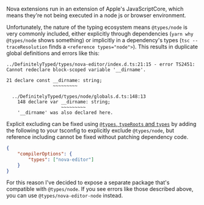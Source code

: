 Nova extensions run in an extension of Apple's JavaScriptCore, which means
they're not being executed in a node js or browser environment.

Unfortunately, the nature of the typing ecosystem means `@types/node` is very
commonly included, either explicitly through dependencies (`yarn why @types/node`
shows something) or implicitly in a dependency's types (`tsc --traceResolution`
finds a `<reference types="node">`). This results in duplicate global definitions
and errors like this:

```
../DefinitelyTyped/types/nova-editor/index.d.ts:21:15 - error TS2451: Cannot redeclare block-scoped variable '__dirname'.

21 declare const __dirname: string;
                 ~~~~~~~~~

  ../DefinitelyTyped/types/node/globals.d.ts:148:13
    148 declare var __dirname: string;
                    ~~~~~~~~~
    '__dirname' was also declared here.

```

Explicit excluding can be fixed using [`@types`, `typeRoots` and `types`](https://www.typescriptlang.org/docs/handbook/tsconfig-json.html#types-typeroots-and-types) by adding the following to your tsconfig to
explicitly exclude `@types/node`, but reference including cannot be fixed without
patching dependency code.

```json
{
    "compilerOptions": {
        "types": ["nova-editor"]
    }
}
```

For this reason I've decided to expose a separate package that's compatible with
`@types/node`. If you see errors like those described above, you can use
`@types/nova-editor-node` instead.
